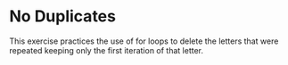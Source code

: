 No Duplicates
====================

This exercise practices the use of for loops to delete the letters that were repeated keeping only the first iteration of that letter.